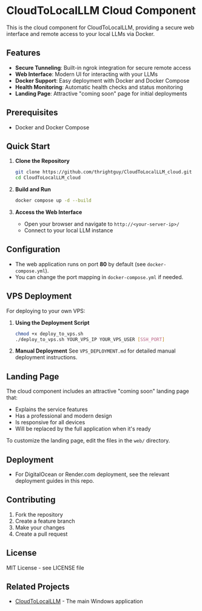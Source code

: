 # CloudToLocalLLM Cloud Component

This is the cloud component for CloudToLocalLLM, providing a secure web interface and remote access to your local LLMs via Docker.

## Features

- **Secure Tunneling**: Built-in ngrok integration for secure remote access
- **Web Interface**: Modern UI for interacting with your LLMs
- **Docker Support**: Easy deployment with Docker and Docker Compose
- **Health Monitoring**: Automatic health checks and status monitoring
- **Landing Page**: Attractive "coming soon" page for initial deployments

## Prerequisites

- Docker and Docker Compose

## Quick Start

1. **Clone the Repository**
   ```bash
   git clone https://github.com/thrightguy/CloudToLocalLLM_cloud.git
   cd CloudToLocalLLM_cloud
   ```

2. **Build and Run**
   ```bash
   docker compose up -d --build
   ```

3. **Access the Web Interface**
   - Open your browser and navigate to `http://<your-server-ip>/`
   - Connect to your local LLM instance

## Configuration

- The web application runs on port **80** by default (see `docker-compose.yml`).
- You can change the port mapping in `docker-compose.yml` if needed.

## VPS Deployment

For deploying to your own VPS:

1. **Using the Deployment Script**
   ```bash
   chmod +x deploy_to_vps.sh
   ./deploy_to_vps.sh YOUR_VPS_IP YOUR_VPS_USER [SSH_PORT]
   ```

2. **Manual Deployment**
   See `VPS_DEPLOYMENT.md` for detailed manual deployment instructions.

## Landing Page

The cloud component includes an attractive "coming soon" landing page that:
- Explains the service features
- Has a professional and modern design
- Is responsive for all devices
- Will be replaced by the full application when it's ready

To customize the landing page, edit the files in the `web/` directory.

## Deployment

- For DigitalOcean or Render.com deployment, see the relevant deployment guides in this repo.

## Contributing

1. Fork the repository
2. Create a feature branch
3. Make your changes
4. Create a pull request

## License

MIT License - see LICENSE file

## Related Projects

- [CloudToLocalLLM](https://github.com/thrightguy/CloudToLocalLLM) - The main Windows application
